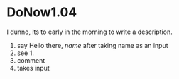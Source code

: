 # DoNow1.04
I dunno, its to early in the morning to write a description.

1. say Hello there, *name* after taking name as an input
2. see 1.
3. comment
4. takes input